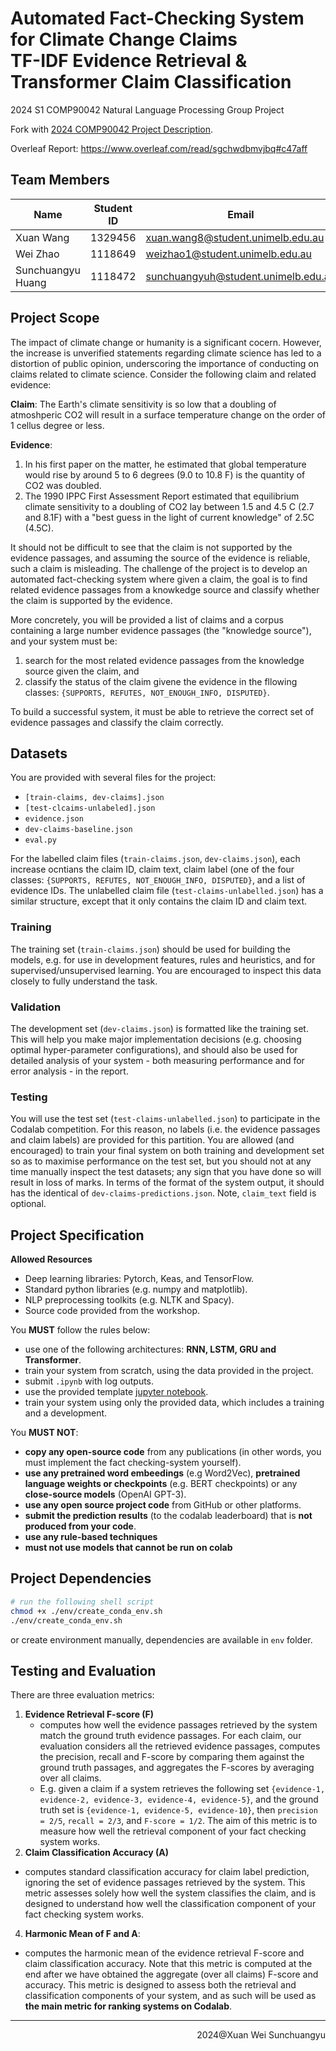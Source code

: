 # Automated Fact-Checking System for Climate Change Claims <br> TF-IDF Evidence Retrieval & Transformer Claim Classification

2024 S1 COMP90042 Natural Language Processing Group Project

Fork with [2024 COMP90042 Project Description](https://github.com/drcarenhan/COMP90042_2024/tree/main).

Overleaf Report: https://www.overleaf.com/read/sgchwdbmvjbq#c47aff 

## Team Members

| Name              | Student ID | Email                               |
| ----------------- | ---------- | ----------------------------------- |
| Xuan Wang         | 1329456    | xuan.wang8@student.unimelb.edu.au   |
| Wei Zhao          | 1118649    | weizhao1@student.unimelb.edu.au     |
| Sunchuangyu Huang | 1118472    | sunchuangyuh@student.unimelb.edu.au |

## Project Scope

The impact of climate change or humanity is a significant cocern. However, the increase is unverified statements regarding climate science has led to a distortion of public opinion, underscoring the importance of conducting on claims related to climate science. Consider the following claim and related evidence:

**Claim**: The Earth's climate sensitivity is so low that a doubling of atmoshperic CO2 will result in a surface temperature change on the order of 1 cellus degree or less.

**Evidence**:
1. In his first paper on the matter, he estimated that global temperature would rise by around 5 to 6 degrees (9.0 to 10.8 F) is the quantity of CO2 was doubled.
2. The 1990 IPPC First Assessment Report estimated that equilibrium climate sensitivity to a doubling of CO2 lay between 1.5 and 4.5 C (2.7 and 8.1F) with a "best guess in the light of current knowledge" of 2.5C (4.5C).

It should not be difficult to see that the claim is not supported by the evidence passages, and assuming the source of the evidence is reliable, such a claim is misleading. The challenge of the project is to develop an automated fact-checking system where given a claim, the goal is to find related evidence passages from a knowkedge source and classify whether the claim is supported by the evidence.

More concretely, you will be provided a list of claims and a corpus containing a large number evidence passages (the "knowledge source"), and your system must be:
1. search for the most related evidence passages from the knowledge source given the claim, and
2. classify the status of the claim givene the evidence in the fllowing classes: `{SUPPORTS, REFUTES, NOT_ENOUGH_INFO, DISPUTED}`.

To build a successful system, it must be able to retrieve the correct set of evidence passages and classify the claim correctly.

## Datasets

You are provided with several files for the project:
- `[train-claims, dev-claims].json`
- `[test-clcaims-unlabeled].json`
- `evidence.json`
- `dev-claims-baseline.json`
- `eval.py`

For the labelled claim files (`train-claims.json`, `dev-claims.json`), each increase ocntians the claim ID, claim text, claim label (one of the four classes: `{SUPPORTS, REFUTES, NOT_ENOUGH_INFO, DISPUTED}`, and a list of evidence IDs. The unlabelled claim file (`test-claims-unlabelled.json`) has a similar structure, except that it only contains the claim ID and claim text. 

### Training

The training set (`train-claims.json`) should be used for building the models, e.g. for use in development features, rules and heuristics, and for supervised/unsupervised learning. You are encouraged to inspect this data closely to fully understand the task.

### Validation

The development set (`dev-claims.json`) is formatted like the training set. This will help you make major implementation decisions (e.g. choosing optimal hyper-parameter configurations), and should also be used for detailed analysis of your system - both measuring performance and for error analysis - in the report.

### Testing

You will use the test set (`test-claims-unlabelled.json`) to participate in the Codalab competition. For this reason, no labels (i.e. the evidence passages and claim labels) are provided for this partition. You are allowed (and encouraged) to train your final system on both training and development set so as to maximise performance on the test set, but you should not at any time manually inspect the test datasets; any sign that you have done so will result in loss of marks. In terms of the format of the system output, it should has the identical  of `dev-claims-predictions.json`. Note, `claim_text` field is optional.

## Project Specification

**Allowed Resources**
- Deep learning libraries: Pytorch, Keas, and TensorFlow.
- Standard python libraries (e.g. numpy and matplotlib).
- NLP preprocessing toolkits (e.g. NLTK and Spacy).
- Source code provided from the workshop.

You **MUST** follow the rules below:
- use one of the following architectures: **RNN, LSTM, GRU and Transformer**.
- train your system from scratch, using the data provided in the project.
- submit `.ipynb` with log outputs.
- use the provided template [jupyter notebook](https://colab.research.google.com/drive/1CjlVXdEsioH_iGOHUbmrhimTLRXGJIt0?usp=sharing).
- train your system using only the provided data, which includes a training and a development.

You **MUST NOT**:
- **copy any open-source code** from any publications (in other words, you must implement the fact checking-system yourself).
- **use any pretrained word embeedings** (e.g Word2Vec), **pretrained language weights or checkpoints** (e.g. BERT checkpoints) or any **close-source models** (OpenAI GPT-3).
- **use any open source project code** from GitHub or other platforms.
- **submit the prediction results** (to the codalab leaderboard) that is **not produced from your code**.
- **use any rule-based techniques**
- **must not use models that cannot be run on colab**

## Project Dependencies

```bash
# run the following shell script
chmod +x ./env/create_conda_env.sh
./env/create_conda_env.sh
```

or create environment manually, dependencies are available in `env` folder.


## Testing and Evaluation

There are three evaluation metrics:

1. **Evidence Retrieval F-score (F)**
   - computes how well the evidence passages retrieved by the system match the ground truth evidence passages. For each claim, our evaluation considers all the retrieved evidence passages, computes the precision, recall and F-score by comparing them against the ground truth passages, and aggregates the F-scores by averaging over all claims.
   - E.g. given a claim if a system retrieves the following set `{evidence-1, evidence-2, evidence-3, evidence-4, evidence-5}`, and the ground truth set is `{evidence-1, evidence-5, evidence-10}`, then `precision = 2/5`, `recall = 2/3`, and `F-score = 1/2`. The aim of this metric is to measure how well the retrieval component of your fact checking system works.
2. **Claim Classification Accuracy (A)**
  - computes standard classification accuracy for claim label prediction, ignoring the set of evidence passages retrieved by the system. This metric assesses solely how well the system classifies the claim, and is designed to understand how well the classification component of your fact checking system works.
4. **Harmonic Mean of F and A**:
  - computes the harmonic mean of the evidence retrieval F-score and claim classification accuracy. Note that this metric is computed at the end after we have obtained the aggregate (over all claims) F-score and accuracy. This metric is designed to assess both the retrieval and classification components of your system, and as such will be used as **the main metric for ranking systems on Codalab**.

---

<p align=right>2024@Xuan Wei Sunchuangyu</p>
